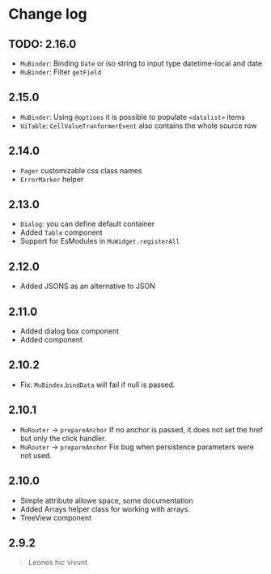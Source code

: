 # Change log

## TODO: 2.16.0

 - `MuBinder`: Binding `Date` or iso string to input type datetime-local and date
 - `MuBinder`: Filter `getField`

## 2.15.0

 - `MuBinder`: Using `@options` it is possible to populate `<datalist>` items
 - `UiTable`: `CellValueTranformerEvent` also contains the whole source row

## 2.14.0

 - `Pager` customizable css class names
 - `ErrorMarker` helper

## 2.13.0

 - `Dialog`: you can define default container
 - Added `Table` component
 - Support for EsModules in `MuWidget.registerAll`

## 2.12.0

 - Added JSONS as an alternative to JSON

## 2.11.0

 - Added dialog box component
 - Added component

## 2.10.2

 - Fix: `MuBindex`.`bindData` will fail if null is passed.

## 2.10.1

 - `MuRouter` -> `prepareAnchor` If no anchor is passed, it does not set the href but only the click handler.
 - `MuRouter` -> `prepareAnchor` Fix bug when persistence parameters were not used.

## 2.10.0

 - Simple attribute allowe space, some documentation
 - Added Arrays helper class for working with arrays.
 - TreeView component

## 2.9.2

>
> Leones hic vivunt
>